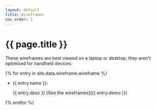 ```yaml
---
layout: default
title: Wireframes
nav_order: 3
---
```


# {{ page.title }}

These wireframes are best viewed on a laptop or desktop; they aren't optimised for handheld devices.

{% for entry in site.data.wireframe.wireframe %}

-  {{ entry.name }}:

    {{ entry.desc }} [See the wireframes]({{ entry.demo }})


{% endfor %}
